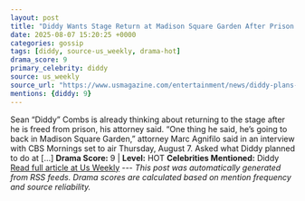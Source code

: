 ```yaml
---
layout: post
title: "Diddy Wants Stage Return at Madison Square Garden After Prison Release"
date: 2025-08-07 15:20:25 +0000
categories: gossip
tags: [diddy, source-us_weekly, drama-hot]
drama_score: 9
primary_celebrity: diddy
source: us_weekly
source_url: "https://www.usmagazine.com/entertainment/news/diddy-plans-madison-square-garden-return-after-prison-release/"
mentions: {diddy: 9}
---
```


Sean “Diddy” Combs is already thinking about returning to the stage after he is freed from prison, his attorney said. “One thing he said, he’s going to back in Madison Square Garden,” attorney Marc Agnifilo said in an interview with CBS Mornings set to air Thursday, August 7. Asked what Diddy planned to do at […] **Drama Score:** 9 | **Level:** HOT **Celebrities Mentioned:** Diddy [Read full article at Us Weekly](https://www.usmagazine.com/entertainment/news/diddy-plans-madison-square-garden-return-after-prison-release/) --- *This post was automatically generated from RSS feeds. Drama scores are calculated based on mention frequency and source reliability.*